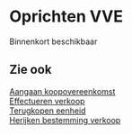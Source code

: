 # Oprichten VVE

Binnenkort beschikbaar

## Zie ook

[Aangaan koopovereenkomst](../Aangaan-koopovereenkomst/)  
[Effectueren verkoop](../Effectueren-verkoop/)  
[Terugkopen eenheid](../Terugkopen-eenheid/)  
[Herijken bestemming verkoop](../Herijken-bestemming-verkoop/)
